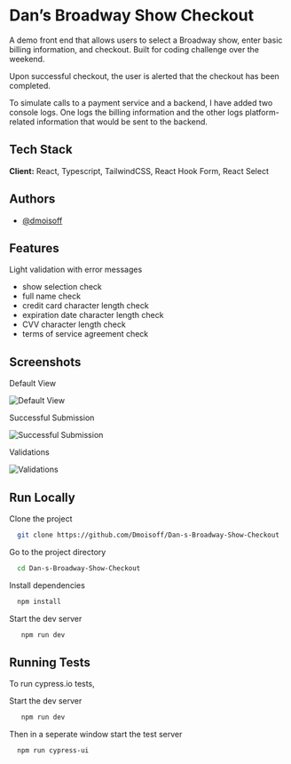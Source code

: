 
# Dan’s Broadway Show Checkout

A demo front end that allows users to select a Broadway show, enter basic billing information, and checkout. Built for coding challenge over the weekend.

Upon successful checkout, the user is alerted that the checkout has been completed.

To simulate calls to a payment service and a backend, I have added two console logs. One logs the billing information and the other logs platform-related information that would be sent to the backend.

## Tech Stack

**Client:** React, Typescript, TailwindCSS, React Hook Form, React Select
## Authors

- [@dmoisoff](https://www.github.com/Dmoisoff)


## Features

Light validation with error messages
 
- show selection check
- full name check
- credit card character length check
- expiration date character length check
- CVV character length check
- terms of service agreement check


## Screenshots


Default View

![Default View](https://i.imgur.com/L3pNgQpl.png)

Successful Submission

![Successful Submission](https://i.imgur.com/L078BZvl.png)

Validations

![Validations](https://i.imgur.com/HrubaPpl.png)


## Run Locally

Clone the project

```bash
  git clone https://github.com/Dmoisoff/Dan-s-Broadway-Show-Checkout
```

Go to the project directory

```bash
  cd Dan-s-Broadway-Show-Checkout
```

Install dependencies

```bash
  npm install
```

Start the dev server

```bash
   npm run dev
```


## Running Tests

To run cypress.io tests,

Start the dev server

```bash
   npm run dev
```
Then in a seperate window start the test server

```bash
  npm run cypress-ui
```


